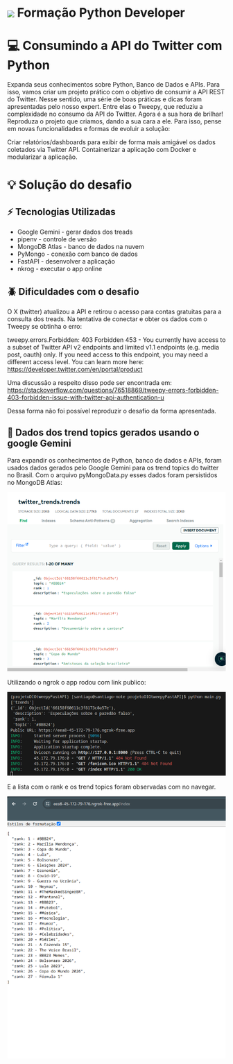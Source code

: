 <h1>
    <a href="https://www.dio.me/">
     <img align="center" width="40px" src="https://hermes.digitalinnovation.one/assets/diome/logo-minimized.png"></a>
    <span> Formação Python Developer </span>
</h1>


# :computer: Consumindo a API do Twitter com Python

Expanda seus conhecimentos sobre Python, Banco de Dados e APIs. Para isso, vamos criar um projeto prático com o objetivo de consumir a API REST do Twitter. Nesse sentido, uma série de boas práticas e dicas foram apresentadas pelo nosso expert. Entre elas o Tweepy, que reduziu a complexidade no consumo da API do Twitter. Agora é a sua hora de brilhar! Reproduza o projeto que criamos, dando a sua cara a ele. Para isso, pense em novas funcionalidades e formas de evoluir a solução:

Criar relatórios/dashboards para exibir de forma mais amigável os dados coletados via Twitter API.
Containerizar a aplicação com Docker e modularizar a aplicação.

# :bulb: Solução do desafio

## :zap:  Tecnologias Utilizadas
- Google Gemini - gerar dados dos treads
- pipenv - controle de versão
- MongoDB Atlas - banco de dados na nuvem
- PyMongo - conexão com banco de dados
- FastAPI - desenvolver a aplicação
- nkrog - executar o app online


## :beetle: Dificuldades com o desafio

O X (twitter) atualizou a API e retirou o acesso para contas gratuitas para a consulta dos treads. Na tentativa de conectar e obter os dados com o Tweepy se obtinha o erro:

tweepy.errors.Forbidden: 403 Forbidden
453 - You currently have access to a subset of Twitter API v2 endpoints and limited v1.1 endpoints (e.g. media post, oauth) only. If you need access to this endpoint, you may need a different access level. You can learn more here: https://developer.twitter.com/en/portal/product

Uma discussão a respeito disso pode ser encontrada em: 
https://stackoverflow.com/questions/76518869/tweepy-errors-forbidden-403-forbidden-issue-with-twitter-api-authentication-u

Dessa forma não foi possível reproduzir o desafio da forma apresentada. 

## :thought_balloon: Dados dos trend topics gerados usando o google Gemini

Para expandir os conhecimentos de Python, banco de dados e APIs, foram usados dados gerados pelo Google Gemini para os trend topics do twitter no Brasil. Com o arquivo pyMongoData.py esses dados foram persistidos no MongoDB Atlas:

<img src='MongoDBAtlas.png'>

Utilizando o ngrok o app rodou com link publico:

<img src='nkrog.png'>

E a lista com o rank e os trend topics foram observadas com no navegar. 

<img src='index.png'>